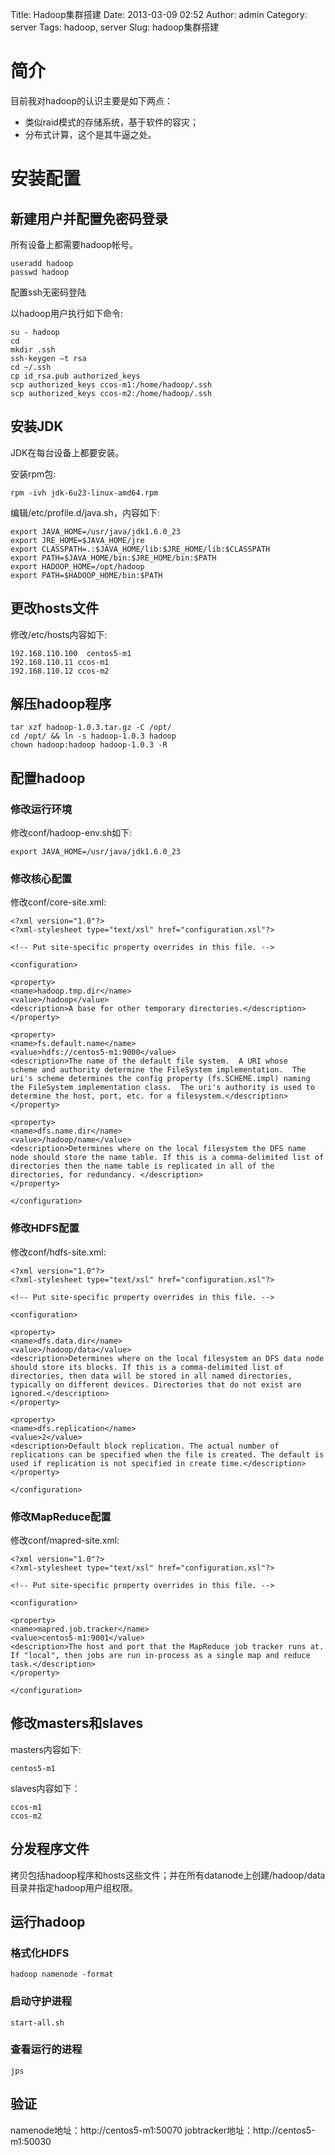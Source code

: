 Title: Hadoop集群搭建
Date: 2013-03-09 02:52
Author: admin
Category: server
Tags: hadoop, server
Slug: hadoop集群搭建

简介
====

目前我对hadoop的认识主要是如下两点：

-   类似raid模式的存储系统，基于软件的容灾；
-   分布式计算，这个是其牛逼之处。

安装配置
========

新建用户并配置免密码登录
------------------------

所有设备上都需要hadoop帐号。

    useradd hadoop
    passwd hadoop

配置ssh无密码登陆

以hadoop用户执行如下命令:

    su - hadoop
    cd
    mkdir .ssh
    ssh-keygen –t rsa
    cd ~/.ssh
    cp id_rsa.pub authorized_keys 
    scp authorized_keys ccos-m1:/home/hadoop/.ssh
    scp authorized_keys ccos-m2:/home/hadoop/.ssh

安装JDK
-------

JDK在每台设备上都要安装。

安装rpm包:

    rpm -ivh jdk-6u23-linux-amd64.rpm

编辑/etc/profile.d/java.sh，内容如下:

    export JAVA_HOME=/usr/java/jdk1.6.0_23
    export JRE_HOME=$JAVA_HOME/jre
    export CLASSPATH=.:$JAVA_HOME/lib:$JRE_HOME/lib:$CLASSPATH
    export PATH=$JAVA_HOME/bin:$JRE_HOME/bin:$PATH 
    export HADOOP_HOME=/opt/hadoop
    export PATH=$HADOOP_HOME/bin:$PATH    

更改hosts文件
-------------

修改/etc/hosts内容如下:

    192.168.110.100  centos5-m1
    192.168.110.11 ccos-m1
    192.168.110.12 ccos-m2

解压hadoop程序
--------------

    tar xzf hadoop-1.0.3.tar.gz -C /opt/
    cd /opt/ && ln -s hadoop-1.0.3 hadoop
    chown hadoop:hadoop hadoop-1.0.3 -R

配置hadoop
----------

### 修改运行环境

修改conf/hadoop-env.sh如下:

    export JAVA_HOME=/usr/java/jdk1.6.0_23

### 修改核心配置

修改conf/core-site.xml:

    <?xml version="1.0"?>
    <?xml-stylesheet type="text/xsl" href="configuration.xsl"?>

    <!-- Put site-specific property overrides in this file. -->

    <configuration>

    <property>
    <name>hadoop.tmp.dir</name>
    <value>/hadoop</value>
    <description>A base for other temporary directories.</description>
    </property>

    <property>
    <name>fs.default.name</name>
    <value>hdfs://centos5-m1:9000</value>
    <description>The name of the default file system.  A URI whose
    scheme and authority determine the FileSystem implementation.  The
    uri's scheme determines the config property (fs.SCHEME.impl) naming
    the FileSystem implementation class.  The uri's authority is used to
    determine the host, port, etc. for a filesystem.</description>
    </property>

    <property> 
    <name>dfs.name.dir</name>           
    <value>/hadoop/name</value> 
    <description>Determines where on the local filesystem the DFS name node should store the name table. If this is a comma-delimited list of directories then the name table is replicated in all of the directories, for redundancy. </description> 
    </property> 

    </configuration>

### 修改HDFS配置

修改conf/hdfs-site.xml:

    <?xml version="1.0"?>
    <?xml-stylesheet type="text/xsl" href="configuration.xsl"?>

    <!-- Put site-specific property overrides in this file. -->

    <configuration>

    <property> 
    <name>dfs.data.dir</name>           
    <value>/hadoop/data</value> 
    <description>Determines where on the local filesystem an DFS data node should store its blocks. If this is a comma-delimited list of directories, then data will be stored in all named directories, typically on different devices. Directories that do not exist are ignored.</description> 
    </property> 

    <property> 
    <name>dfs.replication</name>    
    <value>2</value> 
    <description>Default block replication. The actual number of replications can be specified when the file is created. The default is used if replication is not specified in create time.</description> 
    </property>

    </configuration>

### 修改MapReduce配置

修改conf/mapred-site.xml:

    <?xml version="1.0"?>
    <?xml-stylesheet type="text/xsl" href="configuration.xsl"?>

    <!-- Put site-specific property overrides in this file. -->

    <configuration>

    <property> 
    <name>mapred.job.tracker</name> 
    <value>centos5-m1:9001</value>   
    <description>The host and port that the MapReduce job tracker runs at. If "local", then jobs are run in-process as a single map and reduce task.</description> 
    </property> 

    </configuration>

修改masters和slaves
-------------------

masters内容如下:

    centos5-m1

slaves内容如下：

    ccos-m1
    ccos-m2

分发程序文件
------------

拷贝包括hadoop程序和hosts这些文件；并在所有datanode上创建/hadoop/data目录并指定hadoop用户组权限。

运行hadoop
----------

### 格式化HDFS

    hadoop namenode -format

### 启动守护进程

    start-all.sh

### 查看运行的进程

    jps

验证
----

namenode地址：http://centos5-m1:50070
jobtracker地址：http://centos5-m1:50030
